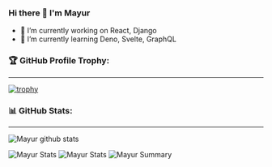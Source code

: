 ### Hi there 👋 I'm Mayur

- 🔭 I’m currently working on React, Django
- 🌱 I’m currently learning Deno, Svelte, GraphQL

### 🏆 GitHub Profile Trophy:
---

[![trophy](https://github-profile-trophy.vercel.app/?username=borsemayur2&column=8&no-frame=true)](https://github.com/ryo-ma/github-profile-trophy)


### 📊 GitHub Stats:
---
![Mayur github stats](https://github-readme-stats.vercel.app/api?username=borsemayur2&theme=radical&show_icons=true&count_private=true)

![Mayur Stats](https://github-profile-summary-cards.vercel.app/api/cards/repos-per-language?username=borsemayur2&theme=solarized_dark)
![Mayur Stats](https://github-profile-summary-cards.vercel.app/api/cards/most-commit-language?username=borsemayur2&theme=solarized_dark)
![Mayur Summary](https://github-profile-summary-cards.vercel.app/api/cards/profile-details?username=borsemayur2&theme=solarized_dark)
